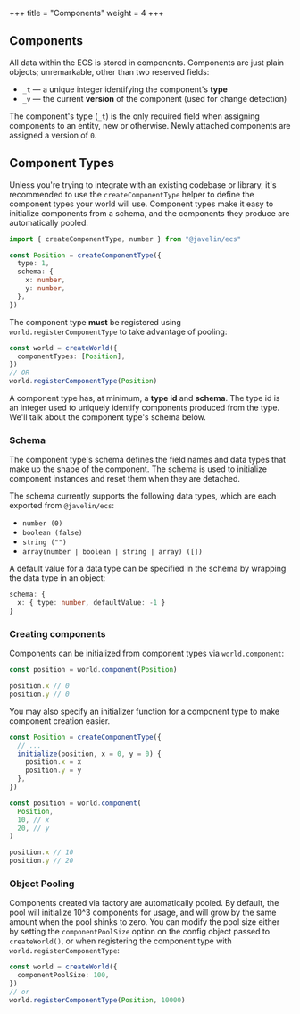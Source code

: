 +++
title = "Components"
weight = 4
+++

## Components

All data within the ECS is stored in components. Components are just plain objects; unremarkable, other than two reserved fields:

- `_t` — a unique integer identifying the component's **type**
- `_v` — the current **version** of the component (used for change detection)

The component's type (`_t`) is the only required field when assigning components to an entity, new or otherwise. Newly attached components are assigned a version of `0`.

## Component Types

Unless you're trying to integrate with an existing codebase or library, it's recommended to use the `createComponentType` helper to define the component types your world will use. Component types make it easy to initialize components from a schema, and the components they produce are automatically pooled.

```typescript
import { createComponentType, number } from "@javelin/ecs"

const Position = createComponentType({
  type: 1,
  schema: {
    x: number,
    y: number,
  },
})
```

The component type **must** be registered using `world.registerComponentType` to take advantage of pooling:

```typescript
const world = createWorld({
  componentTypes: [Position],
})
// OR
world.registerComponentType(Position)
```

A component type has, at minimum, a **type id** and **schema**. The type id is an integer used to uniquely identify components produced from the type. We'll talk about the component type's schema below.

### Schema

The component type's schema defines the field names and data types that make up the shape of the component. The schema is used to initialize component instances and reset them when they are detached.

The schema currently supports the following data types, which are each exported from `@javelin/ecs`:

- `number (0)`
- `boolean (false)`
- `string ("")`
- `array(number | boolean | string | array) ([])`

A default value for a data type can be specified in the schema by wrapping the data type in an object:

```typescript
schema: {
  x: { type: number, defaultValue: -1 }
}
```

### Creating components

Components can be initialized from component types via `world.component`:

```typescript
const position = world.component(Position)

position.x // 0
position.y // 0
```

You may also specify an initializer function for a component type to make component creation easier.

```typescript
const Position = createComponentType({
  // ...
  initialize(position, x = 0, y = 0) {
    position.x = x
    position.y = y
  },
})

const position = world.component(
  Position,
  10, // x
  20, // y
)

position.x // 10
position.y // 20
```

### Object Pooling

Components created via factory are automatically pooled. By default, the pool will initialize 10^3 components for usage, and will grow by the same amount when the pool shinks to zero. You can modify the pool size either by setting the `componentPoolSize` option on the config object passed to `createWorld()`, or when registering the component type with `world.registerComponentType`:

```typescript
const world = createWorld({
  componentPoolSize: 100,
})
// or
world.registerComponentType(Position, 10000)
```
